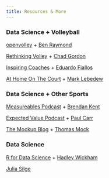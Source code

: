 ```yaml
---
title: Resources & More
---
```


### Data Science + Volleyball

[openvolley](https://github.com/openvolley/datavolley) + [Ben Raymond](https://twitter.com/databsurdist)

[Rethinking Volley](https://volleydork.blog/) + [Chad Gordon](https://twitter.com/chadgordon09)

[Inspiring Coaches](http://inspiringcoaches.us) + [Eduardo Fiallos](https://twitter.com/eduardocoaches)

[At Home On The Court](https://marklebedew.com/) + [Mark Lebedew](https://twitter.com/homeonthecourt)

### Data Science + Other Sports

[Measureables Podcast](https://www.measurablespod.com/podcast) + [Brendan Kent](https://twitter.com/brendankent)

[Expected Value Podcast](https://www.trumedianetworks.com/expected-value-podcast) + [Paul Carr](https://twitter.com/paulcarr)

[The Mockup Blog](https://themockup.blog/) + [Thomas Mock](https://twitter.com/thomas_mock)

### Data Science

[R for Data Science](https://r4ds.had.co.nz) + [Hadley Wickham](https://twitter.com/hadleywickham)

[Julia Silge](https://juliasilge.com)